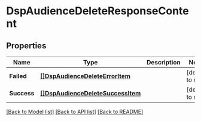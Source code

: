 # DspAudienceDeleteResponseContent

## Properties
Name | Type | Description | Notes
------------ | ------------- | ------------- | -------------
**Failed** | [**[]DspAudienceDeleteErrorItem**](DspAudienceDeleteErrorItem.md) |  | [default to null]
**Success** | [**[]DspAudienceDeleteSuccessItem**](DspAudienceDeleteSuccessItem.md) |  | [default to null]

[[Back to Model list]](../README.md#documentation-for-models) [[Back to API list]](../README.md#documentation-for-api-endpoints) [[Back to README]](../README.md)

